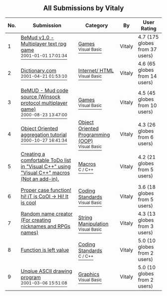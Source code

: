 ﻿<div align="center">

## All Submissions by Vitaly

</div>

No.  | Submission | Category | By   | User Rating
---- | ---------- | -------- | ---- | -----------
1 | [BeMud v1\.0 \- Multiplayer text rpg game<br /><sup>2001-01-01 17:01:34</sup>](https://github.com/Planet-Source-Code/vitaly-bemud-v1-0-multiplayer-text-rpg-game__1-14000) | [Games<br /><sup>Visual Basic</sup>](../ByCategory/games__1-38.md) | Vitaly | 4.7 (175 globes from 37 users)
2 | [Dictionary\.com<br /><sup>2001-04-21 01:53:10</sup>](https://github.com/Planet-Source-Code/vitaly-dictionary-com__1-22564) | [Internet/ HTML<br /><sup>Visual Basic</sup>](../ByCategory/internet-html__1-34.md) | Vitaly | 4.6 (65 globes from 14 users)
3 | [BeMUD \- Mud code source \(Winsock protocol multiplayer game\)<br /><sup>2000-08-23 13:47:00</sup>](https://github.com/Planet-Source-Code/vitaly-bemud-mud-code-source-winsock-protocol-multiplayer-game__1-10933) | [Games<br /><sup>Visual Basic</sup>](../ByCategory/games__1-38.md) | Vitaly | 4.5 (45 globes from 10 users)
4 | [Object Oriented aggregation tutorial<br /><sup>2000-10-27 16:41:34</sup>](https://github.com/Planet-Source-Code/vitaly-object-oriented-aggregation-tutorial__1-12323) | [Object Oriented Programming \(OOP\)<br /><sup>Visual Basic</sup>](../ByCategory/object-oriented-programming-oop__1-47.md) | Vitaly | 4.3 (26 globes from 6 users)
5 | [Creating a comfortable ToDo list in "Visual C\+\+" using "Visual C\+\+" macros \(Not an add\-in\)\.<br />](https://github.com/Planet-Source-Code/vitaly-creating-a-comfortable-todo-list-in-visual-c-using-visual-c-macros-not-an-add-in__3-1204) | [Macros<br /><sup>C / C++</sup>](../ByCategory/macros__3-28.md) | Vitaly | 4.2 (21 globes from 5 users)
6 | [Proper case function\! hi\! iT is CoOl \-\> Hi\! It is cool<br />](https://github.com/Planet-Source-Code/vitaly-proper-case-function-hi-it-is-cool-hi-it-is-cool__1-10484) | [Coding Standards<br /><sup>Visual Basic</sup>](../ByCategory/coding-standards__1-43.md) | Vitaly | 3.6 (18 globes from 5 users)
7 | [Random name creator \(For creating nicknames and RPGs names\)<br />](https://github.com/Planet-Source-Code/vitaly-random-name-creator-for-creating-nicknames-and-rpgs-names__1-12476) | [String Manipulation<br /><sup>Visual Basic</sup>](../ByCategory/string-manipulation__1-5.md) | Vitaly | 4.3 (13 globes from 3 users)
8 | [Function is left value<br />](https://github.com/Planet-Source-Code/vitaly-function-is-left-value__3-988) | [Coding Standards<br /><sup>C / C++</sup>](../ByCategory/coding-standards__3-32.md) | Vitaly | 5.0 (10 globes from 2 users)
9 | [Unqiue ASCII drawing program<br /><sup>2001-03-06 15:51:08</sup>](https://github.com/Planet-Source-Code/vitaly-unqiue-ascii-drawing-program__1-21653) | [Graphics<br /><sup>Visual Basic</sup>](../ByCategory/graphics__1-46.md) | Vitaly | 5.0 (10 globes from 2 users)

